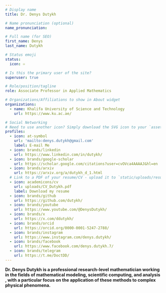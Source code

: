 ```yaml
---
# Display name
title: Dr. Denys Dutykh

# Name pronunciation (optional)
name_pronunciation: 

# Full name (for SEO)
first_name: Denys
last_name: Dutykh

# Status emoji
status:
  icon: ♾️

# Is this the primary user of the site?
superuser: true

# Role/position/tagline
role: Associate Professor in Applied Mathematics

# Organizations/Affiliations to show in About widget
organizations:
  - name: Khalifa University of Science and Technology
    url: https://www.ku.ac.ae/

# Social Networking
# Need to use another icon? Simply download the SVG icon to your `assets/media/icons/` folder.
profiles:
  - icon: at-symbol
    url: 'mailto:denys.dutykh@gmail.com'
    label: E-mail Me
  - icon: brands/linkedin
    url: https://www.linkedin.com/in/dutykh/
  - icon: brands/google-scholar
    url: https://scholar.google.com/citations?user=cvOVca4AAAAJ&hl=en
  - icon: brands/arxiv
    url: https://arxiv.org/a/dutykh_d_1.html
  # Link to a PDF of your resume/CV - upload it to `static/uploads/resume.pdf`
  - icon: academicons/cv
    url: uploads/CV_Dutykh.pdf
    label: Download my resume
  - icon: brands/github
    url: https://github.com/dutykh/
  - icon: brands/youtube
    url: https://www.youtube.com/@DenysDutykh/
  - icon: brands/x
    url: https://x.com/ddutykh/
  - icon: brands/orcid
    url: https://orcid.org/0000-0001-5247-2788/
  - icon: brands/instagram
    url: https://www.instagram.com/denys.dutykh/
  - icon: brands/facebook
    url: https://www.facebook.com/denys.dutykh.7/
  - icon: brands/telegram
    url: https://t.me/DoctDD/
---
```


**Dr. Denys Dutykh is a professional research-level mathematician working in the fields of mathematical modeling, scientific computing, and analysis , with a particular focus on the application of these methods to complex physical phenomena.**
